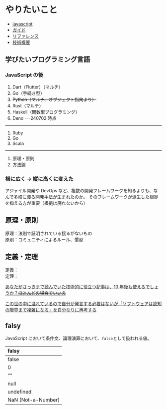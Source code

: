 # やりたいこと

- [javascript](https://developer.mozilla.org/ja/docs/Web/JavaScript)
- [ガイド](https://developer.mozilla.org/ja/docs/Web/JavaScript/Guide)
- [リファレンス](https://developer.mozilla.org/ja/docs/Web/JavaScript/Reference)
- [技術概要](https://developer.mozilla.org/ja/docs/Web/JavaScript/JavaScript_technologies_overview)

## 学びたいプログラミング言語

### JavaScript の後

1. Dart（Flutter）（マルチ）
2. Go（手続き型）
3. ~~Python（マルチ、オブジェクト指向より）~~
4. Rust（マルチ）
5. Haskell（関数型プログラミング）
6. Deno
   ---240702 時点

---

1. Ruby
2. Go
3. Scala

---

1. 原理・原則
2. 方法論

### 横に広く → 縦に高くに変えた

アジャイル開発や DevOps など、複数の開発フレームワークを知るよりも、なんで多岐に渡る開発手法が生まれたのか。
そのフレームワークが派生した根拠を抑える方が重要（根拠は廃れないから）

## 原理・原則

原理：法則で証明されている揺るがないもの  
原則：コミュニティによるルール、慣習

## 定義・定理

定義：  
定理：

[あなたがさっきまで読んでいた技術的に役立つ記事は、10 年後も使えるでしょうか？~~ほとんどの場合でいいえ~~](https://syu-m-5151.hatenablog.com/entry/2024/08/20/191435#Part-1-Introduction)

[この世の中に溢れているので自分が発言する必要はないが「ソフトウェアは認知の限界まで複雑になる」を自分なりに再考する
](https://syu-m-5151.hatenablog.com/entry/2024/08/25/142213)

## falsy

JavaScript において条件文、論理演算において、`false`として扱われる値。

| falsy              |
| :----------------- |
| false              |
| 0                  |
| ""                 |
| null               |
| undefined          |
| NaN (Not-a-Number) |




